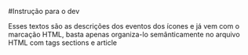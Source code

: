 #Instrução para o dev

Esses textos são as descrições dos eventos dos ícones e já vem com o marcação HTML, basta apenas organiza-lo  semânticamente no arquivo HTML com tags sections e article
